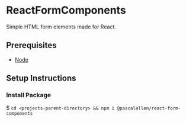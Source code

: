 # ReactFormComponents

Simple HTML form elements made for React.

## Prerequisites

- [Node](https://nodejs.org/en/download/)

## Setup Instructions

### Install Package

$ `cd <projects-parent-directory> && npm i @pascalallen/react-form-components`
